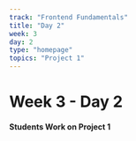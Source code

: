 ```yaml
---
track: "Frontend Fundamentals"
title: "Day 2"
week: 3
day: 2
type: "homepage"
topics: "Project 1"
---
```



# Week 3 - Day 2

#### Students Work on Project 1
